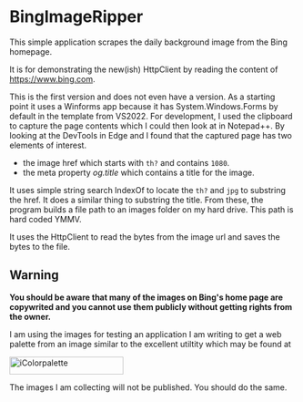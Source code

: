 # BingImageRipper
This simple application scrapes the daily background image from the Bing homepage.

It is for demonstrating the new(ish) HttpClient by reading the content of https://www.bing.com.

This is the first version and does not even have a version.  As a starting point it uses a Winforms app because it has System.Windows.Forms by default in the template from VS2022.  For development, I used the clipboard to capture the page contents which I could then look at in Notepad++.  By looking at the DevTools in Edge and I found that the captured page has two elements of interest.
- the image href which starts with `th?` and contains `1080`.
- the meta property *og.title* which contains a title for the image.

It uses simple string search IndexOf to locate the `th?` and `jpg` to substring the href.  It does a similar thing to substring the title.  From these, the program builds a file path to an images folder on my hard drive.  This path is hard coded YMMV.

It uses the HttpClient to read the bytes from the image url and saves the bytes to the file.

## Warning ##

**You should be aware that many of the images on Bing's home page are copywrited and you cannot use them publicly without getting rights from the owner.**

I am using the images for testing an application I am writing to get a web palette from an image similar to the excellent utiltity which may be found at 

<a href="https://icolorpalette.com/color-palette-from-images"> <img class="logo ezlazyloaded" src="https://icolorpalette.com/wp-content/themes/icolorpalette-child/logo.png?ezimgfmt=rs:230x36/rscb7/ngcb6/notWebP" alt="iColorpalette" style="max-width:230px" ezimgfmt="rs rscb7 src ng ngcb6" data-ezsrc="https://icolorpalette.com/wp-content/themes/icolorpalette-child/logo.png?ezimgfmt=rs:230x36/rscb7/ngcb6/notWebP" height="31" width="200" ezoid="0.5831869640450245"></a>

The images I am collecting will not be published.  You should do the same.


